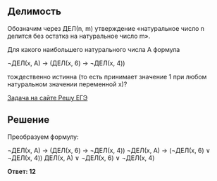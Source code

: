 ## Делимость

Обозначим через ДЕЛ(n, m) утверждение «натуральное число n делится без остатка на натуральное число m».

Для какого наибольшего натурального числа А формула

¬ДЕЛ(x, А) → (ДЕЛ(x, 6) → ¬ДЕЛ(x, 4))

тождественно истинна (то есть принимает значение 1 при любом натуральном значении переменной x)?

[Задача на сайте Решу ЕГЭ](https://inf-ege.sdamgia.ru/problem?id=8106)

## Решение

Преобразуем формулу:

¬ДЕЛ(x, А) → (ДЕЛ(x, 6) → ¬ДЕЛ(x, 4))
¬ДЕЛ(x, А) → (¬ДЕЛ(x, 6) ∨ ¬ДЕЛ(x, 4))
ДЕЛ(x, А) ∨ ¬ДЕЛ(x, 6) ∨ ¬ДЕЛ(x, 4)

**Ответ: 12**